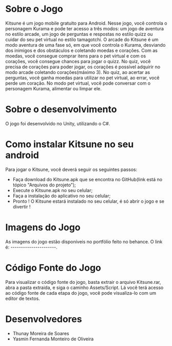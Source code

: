 <h1> Sobre o Jogo </h1>

Kitsune é um jogo mobile gratuito para Android. Nesse jogo, você controla o personagem Kurama e pode ter acesso a três modos: um jogo de aventura no estilo arcade, um jogo de perguntas e respostas no estilo quizz ou cuidar do seu pet virtual no estilo tamagotchi. O arcade do Kitsune é um modo aventura de uma fase só, em que você controla o Kurama, desviando dos inimigos e dos obstáculos e coletando moedas e corações. Com as moedas, você consegue comprar itens para o pet virtual e com os corações, você consegue chances para jogar o quizz. No quiz, você precisa de corações para poder jogar, os corações é possível adquirir no modo arcade coletando corações(máximo 3). No quiz, ao acertar as perguntas, você ganha moedas para utilizar no pet virtual, ao errar, você perde um coração. No modo pet virtual, você pode conversar com o personagem Kurama, alimentar ou limpar ele.

<h1> Sobre o desenvolvimento </h1>

O jogo foi desenvolvido no Unity, utilizando o C#.

<h1> Como instalar Kitsune no seu android </h1>

Para jogar o Kitsune, você deverá seguir os seguintes passos:

- Faça download do Kitsune.apk que se encontra no GitHub(link está no tópico "Arquivos do projeto");
- Execute o Kitsune.apk no seu celular;
- Faça a instalação do aplicativo no seu celular;
- Pronto ! O Kitsune estará instalado no seu celular, é só abrir o jogo e se divertir !

<h1> Imagens do Jogo </h1>

As imagens do jogo estão disponíveis no portfólio feito no behance. O link é: ----------------------.

<h1> Código Fonte do Jogo </h1>

Para visualizar o código fonte do jogo, basta extrair o arquivo Kitsune.rar, abra a pasta extraida, e siga o caminho Assets/Script. Lá você terá acesso ao código fonte de cada etapa do jogo, você pode visualiza-lo com um editor de textos.

<h1> Desenvolvedores </h1>

- Thunay Moreira de Soares
- Yasmin Fernanda Monteiro de Oliveira

